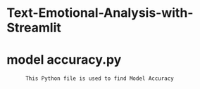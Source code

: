 # Text-Emotional-Analysis-with-Streamlit
# model accuracy.py
          This Python file is used to find Model Accuracy
